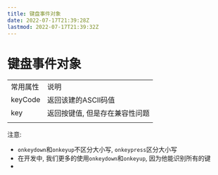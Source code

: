 ```yaml
---
title: 键盘事件对象
date: 2022-07-17T21:39:28Z
lastmod: 2022-07-17T21:39:32Z
---
```


# 键盘事件对象

|||
| ----------| --------------------------------|
|常用属性|说明|
|keyCode|返回该建的ASCII码值|
|key|返回按键值, 但是存在兼容性问题|
|||

注意:

* `onkeydown`和`onkeyup`不区分大小写, `onkeypress`区分大小写
* 在开发中, 我们更多的使用`onkeydown`和`onkeyup`, 因为他能识别所有的键
* ‍
